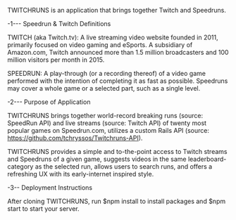 
TWITCHRUNS is an application that brings together Twitch and Speedruns.

-1--- Speedrun & Twitch Definitions 

TWITCH (aka Twitch.tv):  A live streaming video website founded in 2011, primarily 
focused on video gaming and eSports. A subsidiary of Amazon.com, Twitch announced more 
than 1.5 million broadcasters and 100 million visitors per month in 2015.

SPEEDRUN: A play-through (or a recording thereof) of a video game performed with 
the intention of completing it as fast as possible. Speedruns may cover a whole 
game or a selected part, such as a single level.

-2--- Purpose of Application

TWITCHRUNS brings together world-record breaking runs (source: SpeedRun API) and 
live streams (source: Twitch API) of twenty most popular games on Speedrun.com, utilizes
a custom Rails API (source: https://github.com/tchryssos/Twitchruns-API).

TWITCHRUNS provides a simple and to-the-point access to Twitch streams and Speedruns of 
a given game, suggests videos in the same leaderboard-category as the selected run, allows
users to search runs, and offers a refreshing UX with its early-internet inspired style. 

-3-- Deployment Instructions

After cloning TWITCHRUNS, run $npm install to install packages and $npm start to start 
your server.

